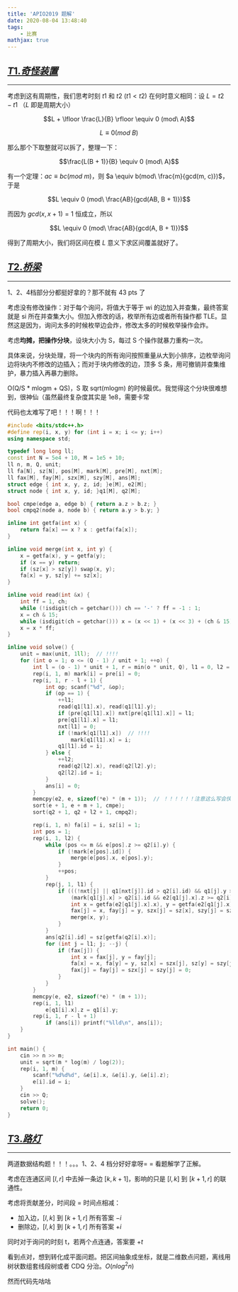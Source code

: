 ```yaml
---
title: 'APIO2019 题解'
date: 2020-08-04 13:48:40
tags: 
    - 比赛
mathjax: true
---
```


## [$T1. 奇怪装置$](https://loj.ac/problem/3144)
-----

考虑到这有周期性，我们思考时刻 $t1$ 和 $t2$ $(t1 < t2)$ 在何时意义相同：设 $L = t2 - t1$ （$L$ 即是周期大小）

$$L + \lfloor \frac{L}{B} \rfloor \equiv 0 (mod\ A)$$

$$L \equiv 0 (mod\ B)$$

那么那个下取整就可以拆了，整理一下：

$$\frac{L(B + 1)}{B} \equiv 0 (mod\ A)$$

有一个定理：$ac \equiv bc(mod\ m)$，则 $a \equiv b(mod\ \frac{m}{gcd(m, c)})$，于是

$$L \equiv 0 (mod\ \frac{AB}{gcd(AB, B + 1)})$$

而因为 $gcd(x, x + 1) = 1$ 恒成立，所以

$$L \equiv 0 (mod\ \frac{AB}{gcd(A, B + 1)})$$

得到了周期大小，我们将区间在模 $L$ 意义下求区间覆盖就好了。

## [$T2. 桥梁$](https://loj.ac/problem/3145)
-----

1、2、4档部分分都挺好拿的？那不就有 43 pts 了

考虑没有修改操作：对于每个询问，将值大于等于 wi 的边加入并查集，最终答案就是 si 所在并查集大小。但加入修改的话，枚举所有边或者所有操作都 TLE。显然这是因为，询问太多的时候枚举边会炸，修改太多的时候枚举操作会炸。

考虑**均摊，把操作分块**，设块大小为 S，每过 S 个操作就暴力重构一次。

具体来说，分块处理，将一个块内的所有询问按照重量从大到小排序，边枚举询问边将块内不修改的边插入；而对于块内修改的边，顶多 S 条，用可撤销并查集维护，暴力插入再暴力删除。

O(Q/S * mlogm + QS)，S 取 sqrt(mlogm) 的时候最优。我觉得这个分块很难想到，很神仙（虽然最终复杂度其实是 1e8，需要卡常

代码也太难写了吧！！！啊！！！

``` c++
#include <bits/stdc++.h>
#define rep(i, x, y) for (int i = x; i <= y; i++)
using namespace std;

typedef long long ll;
const int N = 5e4 + 10, M = 1e5 + 10;
ll n, m, Q, unit;
ll fa[N], sz[N], pos[M], mark[M], pre[M], nxt[M];
ll fax[M], fay[M], szx[M], szy[M], ans[M];
struct edge { int x, y, z, id; }e[M], e2[M];
struct node { int x, y, id; }q1[M], q2[M];

bool cmpe(edge a, edge b) { return a.z > b.z; }
bool cmpq2(node a, node b) { return a.y > b.y; }

inline int getfa(int x) {
    return fa[x] == x ? x : getfa(fa[x]);
}

inline void merge(int x, int y) {
    x = getfa(x), y = getfa(y);
    if (x == y) return;
    if (sz[x] > sz[y]) swap(x, y);
    fa[x] = y, sz[y] += sz[x];
}

inline void read(int &x) {
    int ff = 1, ch;
    while (!isdigit(ch = getchar())) ch == '-' ? ff = -1 : 1;
    x = ch & 15;
    while (isdigit(ch = getchar())) x = (x << 1) + (x << 3) + (ch & 15);
    x = x * ff;
}

inline void solve() {
    unit = max(unit, 1ll);  // !!!!
    for (int o = 1; o <= (Q - 1) / unit + 1; ++o) {
        int l = (o - 1) * unit + 1, r = min(o * unit, Q), l1 = 0, l2 = 0;
        rep(i, 1, m) mark[i] = pre[i] = 0;
        rep(i, 1, r - l + 1) {
            int op; scanf("%d", &op);
            if (op == 1) {
                ++l1;
                read(q1[l1].x), read(q1[l1].y);
                if (pre[q1[l1].x]) nxt[pre[q1[l1].x]] = l1;
                pre[q1[l1].x] = l1;
                nxt[l1] = 0;
                if (!mark[q1[l1].x])  // !!!!
                    mark[q1[l1].x] = i;
                q1[l1].id = i;
            } else {
                ++l2;
                read(q2[l2].x), read(q2[l2].y);
                q2[l2].id = i;
            }
            ans[i] = 0;
        }
        memcpy(e2, e, sizeof(*e) * (m + 1));  // ！！！！！！注意这么写会快很多
        sort(e + 1, e + m + 1, cmpe);
        sort(q2 + 1, q2 + l2 + 1, cmpq2);

        rep(i, 1, n) fa[i] = i, sz[i] = 1;
        int pos = 1;
        rep(i, 1, l2) {
            while (pos <= m && e[pos].z >= q2[i].y) {
                if (!mark[e[pos].id]) {
                    merge(e[pos].x, e[pos].y);
                }
                ++pos;
            }
            rep(j, 1, l1) {
                if (((!nxt[j] || q1[nxt[j]].id > q2[i].id) && q1[j].y >= q2[i].y && q1[j].id < q2[i].id) ||  // 询问前最后一次修改或修改在询问后但之前的边重量符合条件
                    (mark[q1[j].x] > q2[i].id && e2[q1[j].x].z >= q2[i].y)) { // e 排序了，要有个 e2 来存原来的顺序
                    int x = getfa(e2[q1[j].x].x), y = getfa(e2[q1[j].x].y);
                    fax[j] = x, fay[j] = y, szx[j] = sz[x], szy[j] = sz[y];
                    merge(x, y);
                }
            }
            ans[q2[i].id] = sz[getfa(q2[i].x)];
            for (int j = l1; j; --j) {
                if (fax[j]) {
                    int x = fax[j], y = fay[j];
                    fa[x] = x, fa[y] = y, sz[x] = szx[j], sz[y] = szy[j];
                    fax[j] = fay[j] = szx[j] = szy[j] = 0;
                }
            }
        }
        memcpy(e, e2, sizeof(*e) * (m + 1));
        rep(i, 1, l1)
            e[q1[i].x].z = q1[i].y;
        rep(i, 1, r - l + 1)
            if (ans[i]) printf("%lld\n", ans[i]);
    }
}

int main() {
    cin >> n >> m;
    unit = sqrt(m * log(m) / log(2));
    rep(i, 1, m) {
        scanf("%d%d%d", &e[i].x, &e[i].y, &e[i].z);
        e[i].id = i;
    }
    cin >> Q;
    solve();
    return 0;
}
```

## [$T3. 路灯$](https://loj.ac/problem/3146)
-----

两道数据结构题！！！。。。1、2、4 档分好好拿呀= = 看题解学了正解。

考虑在连通区间 $[l, r]$ 中去掉一条边 $[k, k + 1]$，影响的只是 $[l, k]$ 到 $[k + 1, r]$ 的联通性。

考虑将贡献差分，时间段 = 时间点相减：

* 加入边，$[l, k]$ 到 $[k + 1, r]$ 所有答案 $- i$
* 删除边，$[l, k]$ 到 $[k + 1, r]$ 所有答案 $+ i$

同时对于询问的时刻 t，若两个点连通，答案要 $+ t$

看到点对，想到转化成平面问题。把区间抽象成坐标，就是二维数点问题，离线用树状数组套线段树或者 CDQ 分治。$O(nlog^2n)$

然而代码先咕咕